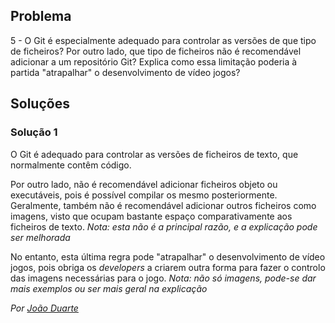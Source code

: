 ## Problema

5 - O Git é especialmente adequado para controlar as versões de que tipo de
ficheiros? Por outro lado, que tipo de ficheiros não é recomendável adicionar a
um repositório Git? Explica como essa limitação poderia à partida "atrapalhar"
o desenvolvimento de vídeo jogos?

## Soluções

### Solução 1

O Git é adequado para controlar as versões de ficheiros de texto, que
normalmente contêm código.

Por outro lado, não é recomendável adicionar ficheiros objeto ou executáveis,
pois é possível compilar os mesmo posteriormente. Geralmente, também não é
recomendável adicionar outros ficheiros como imagens, visto que ocupam bastante
espaço comparativamente aos ficheiros de texto.
_Nota: esta não é a principal razão, e a explicação pode ser melhorada_

No entanto, esta última regra pode "atrapalhar" o desenvolvimento de vídeo jogos,
pois obriga os _developers_ a criarem outra forma para fazer o controlo das
imagens necessárias para o jogo.
_Nota: não só imagens, pode-se dar mais exemplos ou ser mais geral na explicação_

*Por [João Duarte](https://github.com/JoaoAlexandreDuarte)*
